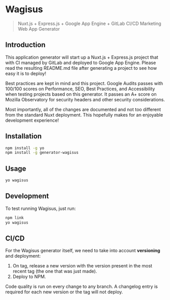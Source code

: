 # Wagisus

> Nuxt.js + Express.js + Google App Engine + GitLab CI/CD Marketing Web App Generator

## Introduction

This application generator will start up a Nuxt.js + Express.js project that with CI managed by GitLab and deployed to Google App Engine. Please read the resulting README.md file after generating a project to see how easy it is to deploy!

Best practices are kept in mind and this project. Google Audits passes with 100/100 scores on Performance, SEO, Best Practices, and Accessibility when testing projects based on this generator. It passes an A+ score on Mozilla Observatory for security headers and other security considerations.

Most importantly, all of the changes are documented and not too different from the standard Nuxt deployment. This hopefully makes for an enjoyable development experience!

## Installation

```bash
npm install -g yo
npm install -g generator-wagisus
```

## Usage

```bash
yo wagisus
```

## Development

To test running Wagisus, just run:

```bash
npm link
yo wagisus
```

## CI/CD

For the Wagisus generator itself, we need to take into account **versioning** and deployment:

1. On tag, release a new version with the version present in the most recent tag (the one that was just made).
2. Deploy to NPM.

Code quality is run on every change to any branch. A changelog entry is required for each new version or the tag will not deploy.
